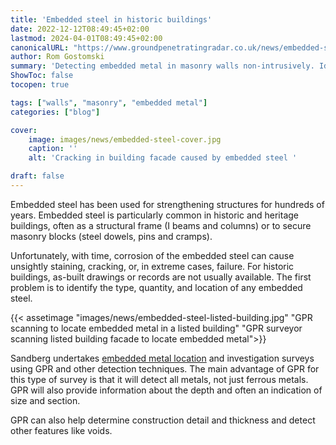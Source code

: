 ```yaml
---
title: 'Embedded steel in historic buildings'
date: 2022-12-12T08:49:45+02:00
lastmod: 2024-04-01T08:49:45+02:00
canonicalURL: "https://www.groundpenetratingradar.co.uk/news/embedded-steel-in-historic-buildings/"
author: Rom Gostomski
summary: 'Detecting embedded metal in masonry walls non-intrusively. Ideal for historic and heritage buildings.'
ShowToc: false
tocopen: true

tags: ["walls", "masonry", "embedded metal"]
categories: ["blog"]

cover:
    image: images/news/embedded-steel-cover.jpg
    caption: ''
    alt: 'Cracking in building facade caused by embedded steel '

draft: false
---
```

Embedded steel has been used for strengthening structures for hundreds of years. Embedded steel is particularly common in historic and heritage buildings, often as a structural frame (I beams and columns) or to secure masonry blocks (steel dowels, pins and cramps).

Unfortunately, with time, corrosion of the embedded steel can cause unsightly staining, cracking, or, in extreme cases, failure. For historic buildings, as-built drawings or records are not usually available. The first problem is to identify the type, quantity, and location of any embedded steel.

{{< assetimage "images/news/embedded-steel-listed-building.jpg"
"GPR scanning to locate embedded metal in a listed building" 
"GPR surveyor scanning listed building facade to locate embedded metal">}}

Sandberg undertakes [embedded metal location](/surveys/locate-metal-in-masonry/) and investigation surveys using GPR and other detection techniques. The main advantage of GPR for this type of survey is that it will detect all metals, not just ferrous metals. GPR will also provide information about the depth and often an indication of size and section.

GPR can also help determine construction detail and thickness and detect other features like voids.